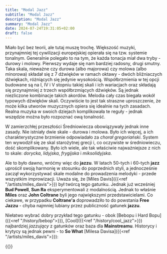 ```yaml
---
title: "Modal Jazz"
subtitle: "Modal Jazz"
description: "Modal Jazz"
summary: "Modal Jazz"
date: 2024-07-24T19:31:05+02:00
draft: false
---
```

Miało być bez teorii, ale tutaj muszę trochę. Większość muzyki, przynajmniej tej cywilizacji europejskiej opierała się na tzw. systemie tonalnym. 
Generalnie polegało to na tym, że każda tonacja miał dwa tryby - durowy i molowy. Pierwszy wydaje się nam bardziej radosny, drugi smutny.
Taka skala, nieważne czy durowa (albo majorowa) czy molowa (albo minorowa) składał się z 7 dźwięków w ramach oktawy - dwóch bliźniaczych dźwiękach, różniących się jedynie wysokością. Współbrzmienia w tej opcji budowane są na I, IV i V stopniu takiej skali i ich wariacjach oraz składają się przynajmniej z trzech
współbrzmiących dźwięków. Są jednak niezliczone kombinacje takich akordów. Melodia cały czas biegała wokół typowych dźwięków skali. Oczywiście
to jest tak straszne uproszczenie, że może kilka utworów muzycznych opiera się idealnie na tych zasadach. Realna muzyka w swoich dziejach komplikowała
te reguły - jednak wszędzie można było rozpoznać ową tonalność.

W zamierzchłej przeszłości Średniowiecza obowiązywały jednak inne zasady. Nie istniały dwie skale - durowa i molowa. Było ich więcej, a ich charakterystyczne brzmienie odpowiadało za *chorał gregoriański*. System ten wywodził się ze skal starożytnej grecji i, co oczywiste w średniowieczu,
dość skomplikowany. Było ich wiele, ale tak właściwie najważniejsze z nich to skale: *dorycka*, *lidyjska*, *frygijska* i *miksolidyjska*.

Ale to było dawno, wróćmy więc do __jazzu__. W latach 50-tych i 60-tych __jazz__ uprościł swoją harmonię w stosunku do poprzednich styli, a jednocześnie zaczął wykorzystywać skale modalne do prowadzenia melodyki - przede wszystkim improwizacji. Uważa się, że [Miles Davis]({{<ref "/artists/miles_davis">}})
był twórcą tego gatunku. Jednak już wcześniej __Bud Powell__, __Sun Ra__ eksperymentowali z modalnością. Jednak to właśnie __Miles__ oraz __John Coltrane__ byli jego największymi przedstawicielami. Co ciekawe, w przypadku __Coltrane'a__ doprowadziło to do powstania __Free Jazzu__ - chyba najmniej lubiany przez publiczność gatunek __jazzu__.

Niełatwo wybrać dobry przykład tego gatunku - obok [Bebopu i Hard Bopu]({{<ref "/history/bebop">}}), [Cool]({{<ref "/history/cool_jazz">}}) najbardziej *jazzujący* z gatunków oraz baza dla __Mainstreamu__. Historycy i krytycy są jednak pewni - to __So What__ [Milesa Davisa]({{<ref "/artists/miles_davis">}}):

{{<youtube ylXk1LBvIqU>}}
